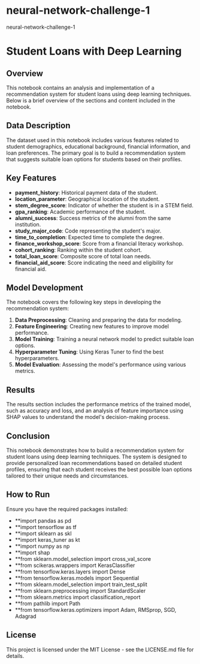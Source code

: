# neural-network-challenge-1
neural-network-challenge-1

# Student Loans with Deep Learning

## Overview

This notebook contains an analysis and implementation of a recommendation system for student loans using deep learning techniques. Below is a brief overview of the sections and content included in the notebook.

## Data Description

The dataset used in this notebook includes various features related to student demographics, educational background, financial information, and loan preferences. The primary goal is to build a recommendation system that suggests suitable loan options for students based on their profiles.

## Key Features

- **payment_history**: Historical payment data of the student.
- **location_parameter**: Geographical location of the student.
- **stem_degree_score**: Indicator of whether the student is in a STEM field.
- **gpa_ranking**: Academic performance of the student.
- **alumni_success**: Success metrics of the alumni from the same institution.
- **study_major_code**: Code representing the student's major.
- **time_to_completion**: Expected time to complete the degree.
- **finance_workshop_score**: Score from a financial literacy workshop.
- **cohort_ranking**: Ranking within the student cohort.
- **total_loan_score**: Composite score of total loan needs.
- **financial_aid_score**: Score indicating the need and eligibility for financial aid.

## Model Development

The notebook covers the following key steps in developing the recommendation system:

1. **Data Preprocessing**: Cleaning and preparing the data for modeling.
2. **Feature Engineering**: Creating new features to improve model performance.
3. **Model Training**: Training a neural network model to predict suitable loan options.
4. **Hyperparameter Tuning**: Using Keras Tuner to find the best hyperparameters.
5. **Model Evaluation**: Assessing the model's performance using various metrics.

## Results

The results section includes the performance metrics of the trained model, such as accuracy and loss, and an analysis of feature importance using SHAP values to understand the model's decision-making process.

## Conclusion

This notebook demonstrates how to build a recommendation system for student loans using deep learning techniques. The system is designed to provide personalized loan recommendations based on detailed student profiles, ensuring that each student receives the best possible loan options tailored to their unique needs and circumstances.

## How to Run

Ensure you have the required packages installed:

- **import pandas as pd
- **import tensorflow as tf
- **import sklearn as skl
- **import keras_tuner as kt
- **import numpy as np
- **import shap
- **from sklearn.model_selection import cross_val_score
- **from scikeras.wrappers import KerasClassifier
- **from tensorflow.keras.layers import Dense
- **from tensorflow.keras.models import Sequential
- **from sklearn.model_selection import train_test_split
- **from sklearn.preprocessing import StandardScaler
- **from sklearn.metrics import classification_report
- **from pathlib import Path
- **from tensorflow.keras.optimizers import Adam, RMSprop, SGD, Adagrad

##  License

This project is licensed under the MIT License - see the LICENSE.md file for details.

